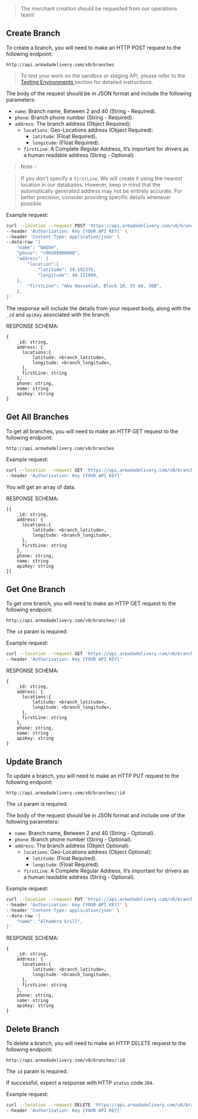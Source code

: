 > The merchant creation should be requested from our operations team!

## Create Branch

To create a branch, you will need to make an HTTP POST request to the following endpoint:

```
http://api.armadadelivery.com/v0/branches
```

> To test your work on the sandbox or staging API, please refer to the [Testing Environments ](/sandbox_access) section for detailed instructions.

The body of the request should be in JSON format and include the following parameters:

* `name`: Branch name, Between 2 and 40 (String - Required).
* `phone`: Branch phone number (String - Required).
* `address`: The branch address (Object Required):
    - `locations`: Geo-Locations address (Object Required):
        - `latitude`: (Float Required). 
        - `longitude`: (Float Required).
    - `firstLine`: A Complete Regular Address, It’s important for drivers as a human readable address (String - Optional).

> Note 💡

> If you don't specify a `firstLine`, We will create it using the nearest location in our databases. However, keep in mind that the automatically generated address may not be entirely accurate. For better precision, consider providing specific details whenever possible.

Example request:

```bash
curl --location --request POST 'https://api.armadadelivery.com/v0/branches' \
--header 'Authorization: Key [YOUR API KEY]' \
--header 'Content-Type: application/json' \
--data-raw '{
    "name": "NAQSH",
    "phone": "+96500000000",
    "address": {
        "location":{
	        "latitude": 29.192375,
	        "longitude": 48.111894,
	},
        "firstLine": "Abu Hassaniah, Block 10, St 60, 36B",
    },
}'
```

The response will include the details from your request body, along with the `_id` and `apiKey` associated with the branch.

RESPONSE SCHEMA:
```
{
	_id: string,
	address: {
	  locations:{
		  latitude: <branch_latitude>,
		  longitude: <branch_longitude>,
	  },
	  firstLine: string
	},
	phone: string,
	name: string
	apiKey: string
}
```

## Get All Branches

To get all branches, you will need to make an HTTP GET request to the following endpoint:

```
http://api.armadadelivery.com/v0/branches
```

Example request:

```bash
curl --location --request GET 'https://api.armadadelivery.com/v0/branches' \
--header 'Authorization: Key [YOUR API KEY]'
```

You will get an array of data.

RESPONSE SCHEMA:
```
[{
	_id: string,
	address: {
	  locations:{
		  latitude: <branch_latitude>,
		  longitude: <branch_longitude>,
	  },
	  firstLine: string
	},
	phone: string,
	name: string
	apiKey: string
}]
```

## Get One Branch

To get one branch, you will need to make an HTTP GET request to the following endpoint:

```
http://api.armadadelivery.com/v0/branches/:id
```

The `id` param is required.

Example request:

```bash
curl --location --request GET 'https://api.armadadelivery.com/v0/branches/5eef2043bfa02f001c17b229' \
--header 'Authorization: Key [YOUR API KEY]'
```

RESPONSE SCHEMA:
```
{
	_id: string,
	address: {
	  locations:{
		  latitude: <branch_latitude>,
		  longitude: <branch_longitude>,
	  },
	  firstLine: string
	},
	phone: string,
	name: string
	apiKey: string
}
```

## Update Branch

To update a branch, you will need to make an HTTP PUT request to the following endpoint:

```
http://api.armadadelivery.com/v0/branches/:id
```

The `id` param is required.

The body of the request should be in JSON format and include one of the following parameters:

* `name`: Branch name, Between 2 and 40 (String - Optional).
* `phone`: Branch phone number (String - Optional).
* `address`: The branch address (Object Optional):
    - `locations`: Geo-Locations address (Object Optional):
        - `latitude`: (Float Required). 
        - `longitude`: (Float Required).
    - `firstLine`: A Complete Regular Address, It’s important for drivers as a human readable address (String - Optional).

Example request:

```bash
curl --location --request PUT 'https://api.armadadelivery.com/v0/branches/5eef2043bfa02f001c17b229' \
--header 'Authorization: Key [YOUR API KEY]' \
--header 'Content-Type: application/json' \
--data-raw '{
    "name": "Alhambra Grill",
}'
```

RESPONSE SCHEMA:
```
{
	_id: string,
	address: {
	  locations:{
		  latitude: <branch_latitude>,
		  longitude: <branch_longitude>,
	  },
	  firstLine: string
	},
	phone: string,
	name: string
	apiKey: string
}
```

## Delete Branch

To delete a branch, you will need to make an HTTP DELETE request to the following endpoint:

```
http://api.armadadelivery.com/v0/branches/:id
```

The `id` param is required.

If successful, expect a response with HTTP `status` code `204`.

Example request:

```bash
curl --location --request DELETE 'https://api.armadadelivery.com/v0/branches/5eef2043bfa02f001c17b229' \
--header 'Authorization: Key [YOUR API KEY]'
```
